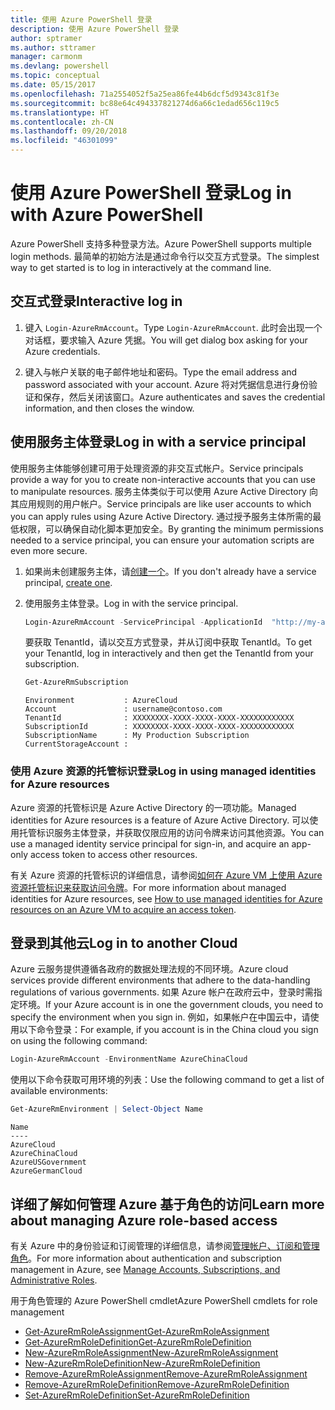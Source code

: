 ```yaml
---
title: 使用 Azure PowerShell 登录
description: 使用 Azure PowerShell 登录
author: sptramer
ms.author: sttramer
manager: carmonm
ms.devlang: powershell
ms.topic: conceptual
ms.date: 05/15/2017
ms.openlocfilehash: 71a2554052f5a25ea86fe44b6dcf5d9343c81f3e
ms.sourcegitcommit: bc88e64c494337821274d6a66c1edad656c119c5
ms.translationtype: HT
ms.contentlocale: zh-CN
ms.lasthandoff: 09/20/2018
ms.locfileid: "46301099"
---
```

# <a name="log-in-with-azure-powershell"></a><span data-ttu-id="f95fe-103">使用 Azure PowerShell 登录</span><span class="sxs-lookup"><span data-stu-id="f95fe-103">Log in with Azure PowerShell</span></span>

<span data-ttu-id="f95fe-104">Azure PowerShell 支持多种登录方法。</span><span class="sxs-lookup"><span data-stu-id="f95fe-104">Azure PowerShell supports multiple login methods.</span></span> <span data-ttu-id="f95fe-105">最简单的初始方法是通过命令行以交互方式登录。</span><span class="sxs-lookup"><span data-stu-id="f95fe-105">The simplest way to get started is to log in interactively at the command line.</span></span>

## <a name="interactive-log-in"></a><span data-ttu-id="f95fe-106">交互式登录</span><span class="sxs-lookup"><span data-stu-id="f95fe-106">Interactive log in</span></span>

1. <span data-ttu-id="f95fe-107">键入 `Login-AzureRmAccount`。</span><span class="sxs-lookup"><span data-stu-id="f95fe-107">Type `Login-AzureRmAccount`.</span></span> <span data-ttu-id="f95fe-108">此时会出现一个对话框，要求输入 Azure 凭据。</span><span class="sxs-lookup"><span data-stu-id="f95fe-108">You will get dialog box asking for your Azure credentials.</span></span>

2. <span data-ttu-id="f95fe-109">键入与帐户关联的电子邮件地址和密码。</span><span class="sxs-lookup"><span data-stu-id="f95fe-109">Type the email address and password associated with your account.</span></span> <span data-ttu-id="f95fe-110">Azure 将对凭据信息进行身份验证和保存，然后关闭该窗口。</span><span class="sxs-lookup"><span data-stu-id="f95fe-110">Azure authenticates and saves the credential information, and then closes the window.</span></span>

## <a name="log-in-with-a-service-principal"></a><span data-ttu-id="f95fe-111">使用服务主体登录</span><span class="sxs-lookup"><span data-stu-id="f95fe-111">Log in with a service principal</span></span>

<span data-ttu-id="f95fe-112">使用服务主体能够创建可用于处理资源的非交互式帐户。</span><span class="sxs-lookup"><span data-stu-id="f95fe-112">Service principals provide a way for you to create non-interactive accounts that you can use to manipulate resources.</span></span> <span data-ttu-id="f95fe-113">服务主体类似于可以使用 Azure Active Directory 向其应用规则的用户帐户。</span><span class="sxs-lookup"><span data-stu-id="f95fe-113">Service principals are like user accounts to which you can apply rules using Azure Active Directory.</span></span> <span data-ttu-id="f95fe-114">通过授予服务主体所需的最低权限，可以确保自动化脚本更加安全。</span><span class="sxs-lookup"><span data-stu-id="f95fe-114">By granting the minimum permissions needed to a service principal, you can ensure your automation scripts are even more secure.</span></span>

1. <span data-ttu-id="f95fe-115">如果尚未创建服务主体，请[创建一个](create-azure-service-principal-azureps.md)。</span><span class="sxs-lookup"><span data-stu-id="f95fe-115">If you don't already have a service principal, [create one](create-azure-service-principal-azureps.md).</span></span>

2. <span data-ttu-id="f95fe-116">使用服务主体登录。</span><span class="sxs-lookup"><span data-stu-id="f95fe-116">Log in with the service principal.</span></span>

    ```powershell
    Login-AzureRmAccount -ServicePrincipal -ApplicationId  "http://my-app" -Credential $pscredential -TenantId $tenantid
    ```

    <span data-ttu-id="f95fe-117">要获取 TenantId，请以交互方式登录，并从订阅中获取 TenantId。</span><span class="sxs-lookup"><span data-stu-id="f95fe-117">To get your TenantId, log in interactively and then get the TenantId from your subscription.</span></span>

    ```powershell
    Get-AzureRmSubscription
    ```

    ```output
    Environment           : AzureCloud
    Account               : username@contoso.com
    TenantId              : XXXXXXXX-XXXX-XXXX-XXXX-XXXXXXXXXXXX
    SubscriptionId        : XXXXXXXX-XXXX-XXXX-XXXX-XXXXXXXXXXXX
    SubscriptionName      : My Production Subscription
    CurrentStorageAccount :
    ```

### <a name="log-in-using-managed-identities-for-azure-resources"></a><span data-ttu-id="f95fe-118">使用 Azure 资源的托管标识登录</span><span class="sxs-lookup"><span data-stu-id="f95fe-118">Log in using managed identities for Azure resources</span></span>

<span data-ttu-id="f95fe-119">Azure 资源的托管标识是 Azure Active Directory 的一项功能。</span><span class="sxs-lookup"><span data-stu-id="f95fe-119">Managed identities for Azure resources is a feature of Azure Active Directory.</span></span> <span data-ttu-id="f95fe-120">可以使用托管标识服务主体登录，并获取仅限应用的访问令牌来访问其他资源。</span><span class="sxs-lookup"><span data-stu-id="f95fe-120">You can use a managed identity service principal for sign-in, and acquire an app-only access token to access other resources.</span></span>

<span data-ttu-id="f95fe-121">有关 Azure 资源的托管标识的详细信息，请参阅[如何在 Azure VM 上使用 Azure 资源托管标识来获取访问令牌](/azure/active-directory/managed-identities-azure-resources/how-to-use-vm-token)。</span><span class="sxs-lookup"><span data-stu-id="f95fe-121">For more information about managed identities for Azure resources, see [How to use managed identities for Azure resources on an Azure VM to acquire an access token](/azure/active-directory/managed-identities-azure-resources/how-to-use-vm-token).</span></span>

## <a name="log-in-to-another-cloud"></a><span data-ttu-id="f95fe-122">登录到其他云</span><span class="sxs-lookup"><span data-stu-id="f95fe-122">Log in to another Cloud</span></span>

<span data-ttu-id="f95fe-123">Azure 云服务提供遵循各政府的数据处理法规的不同环境。</span><span class="sxs-lookup"><span data-stu-id="f95fe-123">Azure cloud services provide different environments that adhere to the data-handling regulations of various governments.</span></span> <span data-ttu-id="f95fe-124">如果 Azure 帐户在政府云中，登录时需指定环境。</span><span class="sxs-lookup"><span data-stu-id="f95fe-124">If your Azure account is in one the government clouds, you need to specify the environment when you sign in.</span></span> <span data-ttu-id="f95fe-125">例如，如果帐户在中国云中，请使用以下命令登录：</span><span class="sxs-lookup"><span data-stu-id="f95fe-125">For example, if you account is in the China cloud you sign on using the following command:</span></span>

```powershell
Login-AzureRmAccount -EnvironmentName AzureChinaCloud
```

<span data-ttu-id="f95fe-126">使用以下命令获取可用环境的列表：</span><span class="sxs-lookup"><span data-stu-id="f95fe-126">Use the following command to get a list of available environments:</span></span>

```powershell
Get-AzureRmEnvironment | Select-Object Name
```

```output
Name
----
AzureCloud
AzureChinaCloud
AzureUSGovernment
AzureGermanCloud
```

## <a name="learn-more-about-managing-azure-role-based-access"></a><span data-ttu-id="f95fe-127">详细了解如何管理 Azure 基于角色的访问</span><span class="sxs-lookup"><span data-stu-id="f95fe-127">Learn more about managing Azure role-based access</span></span>

<span data-ttu-id="f95fe-128">有关 Azure 中的身份验证和订阅管理的详细信息，请参阅[管理帐户、订阅和管理角色](/azure/active-directory/role-based-access-control-configure)。</span><span class="sxs-lookup"><span data-stu-id="f95fe-128">For more information about authentication and subscription management in Azure, see [Manage Accounts, Subscriptions, and Administrative Roles](/azure/active-directory/role-based-access-control-configure).</span></span>

<span data-ttu-id="f95fe-129">用于角色管理的 Azure PowerShell cmdlet</span><span class="sxs-lookup"><span data-stu-id="f95fe-129">Azure PowerShell cmdlets for role management</span></span>

* [<span data-ttu-id="f95fe-130">Get-AzureRmRoleAssignment</span><span class="sxs-lookup"><span data-stu-id="f95fe-130">Get-AzureRmRoleAssignment</span></span>](/powershell/module/AzureRM.Resources/Get-AzureRmRoleAssignment)
* [<span data-ttu-id="f95fe-131">Get-AzureRmRoleDefinition</span><span class="sxs-lookup"><span data-stu-id="f95fe-131">Get-AzureRmRoleDefinition</span></span>](/powershell/module/AzureRM.Resources/Get-AzureRmRoleDefinition)
* [<span data-ttu-id="f95fe-132">New-AzureRmRoleAssignment</span><span class="sxs-lookup"><span data-stu-id="f95fe-132">New-AzureRmRoleAssignment</span></span>](/powershell/module/AzureRM.Resources/New-AzureRmRoleAssignment)
* [<span data-ttu-id="f95fe-133">New-AzureRmRoleDefinition</span><span class="sxs-lookup"><span data-stu-id="f95fe-133">New-AzureRmRoleDefinition</span></span>](/powershell/module/AzureRM.Resources/New-AzureRmRoleDefinition)
* [<span data-ttu-id="f95fe-134">Remove-AzureRmRoleAssignment</span><span class="sxs-lookup"><span data-stu-id="f95fe-134">Remove-AzureRmRoleAssignment</span></span>](/powershell/module/AzureRM.Resources/Remove-AzureRmRoleAssignment)
* [<span data-ttu-id="f95fe-135">Remove-AzureRmRoleDefinition</span><span class="sxs-lookup"><span data-stu-id="f95fe-135">Remove-AzureRmRoleDefinition</span></span>](/powershell/module/AzureRM.Resources/Remove-AzureRmRoleDefinition)
* [<span data-ttu-id="f95fe-136">Set-AzureRmRoleDefinition</span><span class="sxs-lookup"><span data-stu-id="f95fe-136">Set-AzureRmRoleDefinition</span></span>](/powershell/moduel/AzureRM.Resources/Set-AzureRmRoleDefinition)
